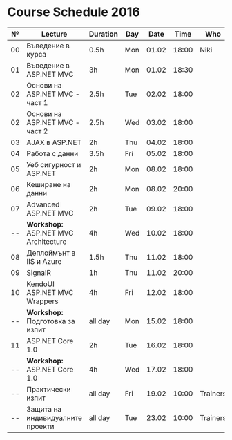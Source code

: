﻿# Course Schedule 2016
| №  | Lecture                                | Duration | Day | Date  | Time  | Who      |
|----|----------------------------------------|----------|-----|-------|-------|----------|
| 00 | Въведение в курса                      | 0.5h     | Mon | 01.02 | 18:00 | Niki     |
| 01 | Въведение в ASP.NET MVC                | 3h       | Mon | 01.02 | 18:30 |          |
| 02 | Основи на ASP.NET MVC - част 1         | 2.5h     | Tue | 02.02 | 18:00 |          |
| 02 | Основи на ASP.NET MVC - част 2         | 2.5h     | Wed | 03.02 | 18:00 |          |
| 03 | AJAX в ASP.NET                         | 2h       | Thu | 04.02 | 18:00 |          |
| 04 | Работа с данни                         | 3.5h     | Fri | 05.02 | 18:00 |          |
| 05 | Уеб сигурност и ASP.NET                | 2h       | Mon | 08.02 | 18:00 |          |
| 06 | Кеширане на данни                      | 2h       | Mon | 08.02 | 20:00 |          |
| 07 | Advanced ASP.NET MVC                   | 2h       | Tue | 09.02 | 18:00 |          |
| -- | **Workshop:** ASP.NET MVC Architecture | 4h       | Wed | 10.02 | 18:00 |          |
| 08 | Деплоймънт в IIS и Azure               | 1.5h     | Thu | 11.02 | 18:00 |          |
| 09 | SignalR                                | 1h       | Thu | 11.02 | 20:00 |          |
| 10 | KendoUI ASP.NET MVC Wrappers           | 4h       | Fri | 12.02 | 18:00 |          |
| -- | **Workshop:** Подготовка за изпит      | all day  | Mon | 15.02 | 18:00 |          |
| 11 | ASP.NET Core 1.0                       | 2h       | Tue | 16.02 | 18:00 |          |
| -- | **Workshop:** ASP.NET Core 1.0         | 4h       | Wed | 17.02 | 18:00 |          |
| -- | Практически изпит                      | all day  | Fri | 19.02 | 10:00 | Trainers |
| -- | Защита на индивидуалните проекти       | all day  | Tue | 23.02 | 10:00 | Trainers |
